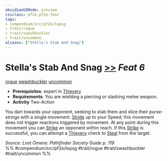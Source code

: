 ```yaml
---
obsidianUIMode: preview
cssclass: pf2e,pf2e-feat
tags:
- compendium/src/pf2e/lopsg
- trait/rogue
- trait/swashbuckler
- trait/uncommon
aliases: ["Stella's Stab And Snag"]
---
```

# Stella's Stab And Snag  [>>](rules/core-rulebook/chapter-9-playing-the-game.md#Actions "Two-Action") *Feat 6*  
[rogue](rules/traits/rogue.md)  [swashbuckler](rules/traits/swashbuckler-apg.md)  [uncommon](rules/traits/uncommon.md)  

- **Prerequisites**: expert in [Thievery](compendium/skills.md#Thievery)
- **Requirements**: You are wielding a piercing or slashing melee weapon.
- **Activity** Two-Action

You dart towards your opponent, seeking to stab them and slice their purse-strings with a single movement. [Stride](rules/actions/stride.md) up to your Speed; this movement does not trigger reactions triggered by movement. At any point during this movement you can [Strike](rules/actions/strike.md) an opponent within reach. If this [Strike](rules/actions/strike.md) is successful, you can attempt a [Thievery](compendium/skills.md#Thievery) check to [Steal](rules/actions/steal.md) from the target.

*Source: Lost Omens: Pathfinder Society Guide p. 119*  
%% #compendium/src/pf2e/lopsg #trait/rogue #trait/swashbuckler #trait/uncommon %%